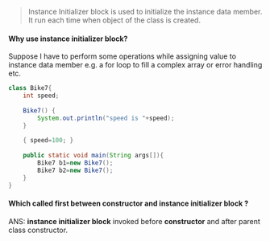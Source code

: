 > Instance Initializer block is used to initialize the instance data member. It run each time when object of the class is created.

#### Why use instance initializer block?
Suppose I have to perform some operations while assigning value to instance data member e.g. a for loop to fill a complex array or error handling etc.

```java
class Bike7{  
    int speed;  
      
    Bike7() { 
	    System.out.println("speed is "+speed);
	}  
   
    { speed=100; }  
       
    public static void main(String args[]){  
	    Bike7 b1=new Bike7();  
	    Bike7 b2=new Bike7();  
    }      
}  
```

#### Which called first between **constructor** and **instance initializer block** ?
ANS: **instance initializer block** invoked before **constructor** and after parent class constructor.

